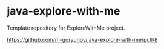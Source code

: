 # java-explore-with-me

Template repository for ExploreWithMe project.

https://github.com/m-goryunov/java-explore-with-me/pull/8